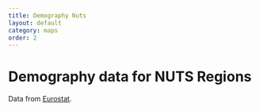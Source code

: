 ```yaml
---
title: Demography Nuts
layout: default
category: maps
order: 2
---
```


# Demography data for NUTS Regions

Data from [Eurostat](https://ec.europa.eu/eurostat/de/web/gisco/geodata/reference-data/administrative-units-statistical-units/nuts).


<div id="mapid" style="height: 850px;"></div>
<link rel="stylesheet" href="https://unpkg.com/leaflet@1.6.0/dist/leaflet.css" integrity="sha512-xwE/Az9zrjBIphAcBb3F6JVqxf46+CDLwfLMHloNu6KEQCAWi6HcDUbeOfBIptF7tcCzusKFjFw2yuvEpDL9wQ==" crossorigin=""/>
<script src="https://cdn.plot.ly/plotly-latest.min.js"></script>
<script src="https://unpkg.com/leaflet@1.6.0/dist/leaflet.js" integrity="sha512-gZwIG9x3wUXg2hdXF6+rVkLF/0Vi9U8D2Ntg4Ga5I5BZpVkVxlJWbSQtXPSiUTtC0TjtGOmxa1AJPuV0CPthew==" crossorigin=""></script>
<script src='https://api.mapbox.com/mapbox.js/plugins/leaflet-fullscreen/v1.0.1/Leaflet.fullscreen.min.js'></script>
<link href='https://api.mapbox.com/mapbox.js/plugins/leaflet-fullscreen/v1.0.1/leaflet.fullscreen.css' rel='stylesheet' />
<script  src="https://unpkg.com/sta-map@1.2.2/dist/stam.min.js"></script>
<script type="text/javascript">
	var mymap = L.map('mapid').setView([51.505, 8.0], 4);
	mymap.addControl(new L.Control.Fullscreen());
	L.tileLayer('https://{s}.tile.iosb.fraunhofer.de/tiles/osmde/{z}/{x}/{y}.png', {
		attribution: 'Map data &copy; <a href="https://www.openstreetmap.org/">OpenStreetMap</a> contributors',
		maxZoom: 18
	}).addTo(mymap);
	L.stam({
		baseUrl: "https://demography.k8s.ilt-dmz.iosb.fraunhofer.de/v1.1",
		MarkerStyle: "yellow",
        clusterMin: 50,
        queryObject: [
            {
                zoomLevel: {
                    from: 0,
                    to: 5
                },
                query: {
                    count: false,
                    skip: 0,
                    entityType: 'Things',
                    filter: "properties/type eq 'NUTS' and properties/level eq 0",
                    select: ["id","name","description","properties"],
                    expand: [
                        {
                            count: false,
                            skip: 0,
                            entityType: 'Locations',
                            filter: "properties/scale eq 60",
                            select: ["id","name","description","properties","encodingType","location"],
                            expand: null,
                            top: 1
                        }
                    ]
                }
            },
            {
                zoomLevel: {
                    from: 6,
                    to: 6
                },
                query: {
                    count: false,
                    skip: 0,
                    entityType: 'Things',
                    filter: "properties/type eq 'NUTS' and properties/level eq 1",
                    select: ["id","name","description","properties"],
                    expand: [
                        {
                            count: false,
                            skip: 0,
                            entityType: 'Locations',
                            filter: "properties/scale eq 20",
                            select: ["id","name","description","properties","encodingType","location"],
                            expand: null,
                            top: 1
                        }
                    ]
                }
            },
            {
                zoomLevel: {
                    from: 7,
                    to: 8
                },
                query: {
                    count: false,
                    skip: 0,
                    entityType: 'Things',
                    filter: "properties/type eq 'NUTS' and properties/level eq 2",
                    select: ["id","name","description","properties"],
                    expand: [
                        {
                            count: false,
                            skip: 0,
                            entityType: 'Locations',
                            filter: "properties/scale eq 10",
                            select: ["id","name","description","properties","encodingType","location"],
                            expand: null,
                            top: 1
                        }
                    ]
                }
            },
            {
                zoomLevel: {
                    from: 9,
                    to: 10
                },
                query: {
                    count: false,
                    skip: 0,
                    entityType: 'Things',
                    filter: "properties/type eq 'NUTS' and properties/level eq 3",
                    select: ["id","name","description","properties"],
                    expand: [
                        {
                            count: false,
                            skip: 0,
                            entityType: 'Locations',
                            filter: "properties/scale eq 10",
                            select: ["id","name","description","properties","encodingType","location"],
                            expand: null,
                            top: 1
                        }
                    ]
                }
            },
            {
                zoomLevel: {
                    from: 11,
                    to: 13
                },
                query: {
                    count: false,
                    skip: 0,
                    entityType: 'Things',
                    filter: "properties/type eq 'NUTS' and properties/level eq 3",
                    select: ["id","name","description","properties"],
                    expand: [
                        {
                            count: false,
                            skip: 0,
                            entityType: 'Locations',
                            filter: "properties/scale eq 3",
                            select: ["id","name","description","properties","encodingType","location"],
                            expand: null,
                            top: 1
                        }
                    ]
                }
            },
            {
                zoomLevel: {
                    from: 14
                },
                query: {
                    count: false,
                    skip: 0,
                    entityType: 'Things',
                    filter: "properties/type eq 'NUTS' and properties/level eq 3",
                    select: ["id","name","description","properties"],
                    expand: [
                        {
                            count: false,
                            skip: 0,
                            entityType: 'Locations',
                            filter: "properties/scale eq 3",
                            select: ["id","name","description","properties","encodingType","location"],
                            expand: null,
                            top: 1
                        }
                    ]
                }
            }
        ]
	}).addTo(mymap);
</script>


